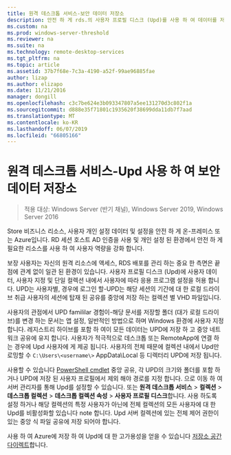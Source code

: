 ```yaml
---
title: 원격 데스크톱 서비스-보안 데이터 저장소
description: 안전 하 게 rds.의 사용자 프로필 디스크 (Upd)를 사용 하 여 데이터를 저장 하기 위한 계획 정보
ms.custom: na
ms.prod: windows-server-threshold
ms.reviewer: na
ms.suite: na
ms.technology: remote-desktop-services
ms.tgt_pltfrm: na
ms.topic: article
ms.assetid: 37b7f68e-7c3a-4190-a52f-99ae96885fae
author: lizap
ms.author: elizapo
ms.date: 11/21/2016
manager: dongill
ms.openlocfilehash: c3c7be624e3b093347807a5ee131270d3c802f1a
ms.sourcegitcommit: d888e35f71801c1935620f38699dda11db7f7aad
ms.translationtype: MT
ms.contentlocale: ko-KR
ms.lasthandoff: 06/07/2019
ms.locfileid: "66805166"
---
```

# <a name="remote-desktop-services---secure-data-storage-with-upds"></a>원격 데스크톱 서비스-Upd 사용 하 여 보안 데이터 저장소

>적용 대상: Windows Server (반기 채널), Windows Server 2019, Windows Server 2016

Store 비즈니스 리소스, 사용자 개인 설정 데이터 및 설정을 안전 하 게 온-프레미스 또는 Azure입니다. RD 세션 호스트 AD 인증을 사용 및 개인 설정 된 환경에서 안전 하 게 필요한 리소스를 사용 하 여 사용자 역량을 강화 합니다. 

보장 사용자는 자신의 원격 리소스에 액세스, RDS 배포를 관리 하는 중요 한 측면은 끝점에 관계 없이 일관 된 환경이 있습니다. 사용자 프로필 디스크 (Upd)에 사용자 데이터, 사용자 지정 및 단일 컬렉션 내에서 사용자에 따라 응용 프로그램 설정을 허용 합니다. UPD는 사용자별, 경우에 로그인 할-UPD는 해당 세션의 기간에 대 한 로컬 드라이브 취급 사용자의 세션에 탑재 된 공유를 중앙에 저장 하는 컬렉션 별 VHD 파일입니다. 

사용자의 관점에서 UPD famililar 경험이-해당 문서를 저장할 폴더 (대가 로컬 드라이브)를 변경 하는 문서는 앱 설정, 일반적인 방법으로 하며 Windows 환경에 사용자 지정 합니다. 레지스트리 하이브를 포함 하 여이 모든 데이터는 UPD에 저장 하 고 중앙 네트워크 공유에 유지 합니다. 사용자가 적극적으로 데스크톱 또는 RemoteApp에 연결 하는 경우에 Upd 사용자에 게 제공 됩니다. 사용자의 전체 때문에 컬렉션 내에서 Upd만 로밍할 수 `C:\Users\<username\>` AppData\Local 등 디렉터리 UPD에 저장 됩니다.

사용할 수 있습니다 [PowerShell cmdlet](https://technet.microsoft.com/library/jj215443.aspx) 중앙 공유, 각 UPD의 크기와 폴더를 포함 하거나 UPD에 저장 된 사용자 프로필에서 제외 해야 경로를 지정 합니다. 으로 이동 하 여 서버 관리자를 통해 Upd를 설정할 수 있습니다. 또는 **원격 데스크톱 서비스** > **컬렉션** > **데스크톱 컬렉션**  >  **데스크톱 컬렉션 속성** > **사용자 프로필 디스크**합니다. 사용 하도록 설정 하거나 해당 컬렉션의 특정 사용자가 아닌에 전체 컬렉션의 모든 사용자에 대 한 Upd를 비활성화할 있습니다 note 합니다. Upd 서버 컬렉션에 있는 전체 제어 권한이 있는 중앙 식 파일 공유에 저장 되어야 합니다. 

사용 하 여 Azure에 저장 하 여 Upd에 대 한 고가용성을 얻을 수 있습니다 [저장소 공간 다이렉트](rds-storage-spaces-direct-deployment.md)합니다. 
